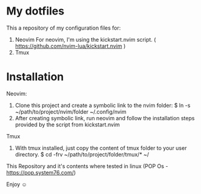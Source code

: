# My dotfiles

This a repository of my configuration files for:

1) Neovim
  For neovim, I'm using the kickstart.nvim script. ( https://github.com/nvim-lua/kickstart.nvim )
2) Tmux

# Installation

Neovim:

1) Clone this project and create a symbolic link to the nvim folder:
  $ ln -s ~/path/to/project/nvim/folder ~/.config/nvim
2) After creating symbolic link, run neovim and follow the installation steps provided by the script from kickstart.nvim

Tmux

1) With tmux installed, just copy the content of tmux folder to your user directory.
  $ cd -frv ~/path/to/project/folder/tmux/* ~/

This Repository and it's contents where tested in linux (POP Os - https://pop.system76.com/)

Enjoy ☺️
